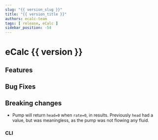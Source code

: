 ```yaml
---
slug: "{{ version_slug }}"
title: "{{ version_title }}"
authors: ecalc-team
tags: [ release, eCalc ]
sidebar_position: -54
---
```


# eCalc {{ version }}

## Features

## Bug Fixes

## Breaking changes

- Pump will return `head=0` when `rate=0`, in results. Previously `head` had a value, but was meaningless, as the pump was not flowing any fluid.

### CLI
